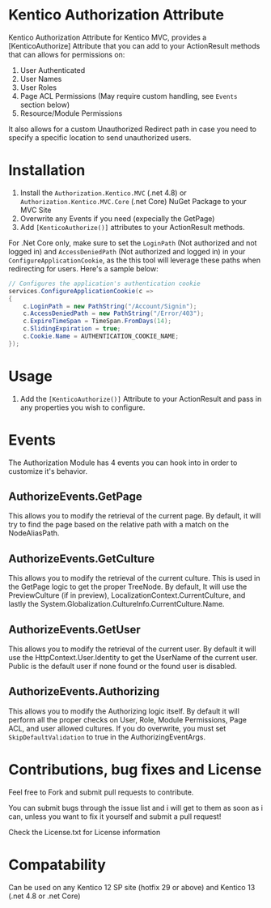 
# Kentico Authorization Attribute
Kentico Authorization Attribute for Kentico MVC, provides a [KenticoAuthorize] Attribute that you can add to your ActionResult methods that can allows for permissions on:

1. User Authenticated
1. User Names
1. User Roles
1. Page ACL Permissions (May require custom handling, see `Events` section below)
1. Resource/Module Permissions

It also allows for a custom Unauthorized Redirect path in case you need to specify a specific location to send unauthorized users.

# Installation
1. Install the `Authorization.Kentico.MVC` (.net 4.8) or `Authorization.Kentico.MVC.Core` (.net Core) NuGet Package to your MVC Site
1. Overwrite any Events if you need (expecially the GetPage)
1. Add `[KenticoAuthorize()]` attributes to your ActionResult methods.

For .Net Core only, make sure to set the `LoginPath` (Not authorized and not logged in) and `AccessDeniedPath` (Not authorized and logged in)  in your `ConfigureApplicationCookie`, as the this tool will leverage these paths when redirecting for users.  Here's a sample below:

``` csharp
// Configures the application's authentication cookie
services.ConfigureApplicationCookie(c =>
{
    c.LoginPath = new PathString("/Account/Signin");
    c.AccessDeniedPath = new PathString("/Error/403");
    c.ExpireTimeSpan = TimeSpan.FromDays(14);
    c.SlidingExpiration = true;
    c.Cookie.Name = AUTHENTICATION_COOKIE_NAME;
});
```

# Usage
1. Add the `[KenticoAuthorize()]` Attribute to your ActionResult and pass in any properties you wish to configure.

# Events
The Authorization Module has 4 events you can hook into in order to customize it's behavior. 

## AuthorizeEvents.GetPage
This allows you to modify the retrieval of the current page.  By default, it will try to find the page based on the relative path with a match on the NodeAliasPath.

## AuthorizeEvents.GetCulture
This allows you to modify the retrieval of the current culture.  This is used in the GetPage logic to get the proper TreeNode.  By default, It will use the PreviewCulture (if in preview), LocalizationContext.CurrentCulture, and lastly the System.Globalization.CultureInfo.CurrentCulture.Name.

## AuthorizeEvents.GetUser
This allows you to modify the retrieval of the current user.  By default it will use the HttpContext.User.Identity to get the UserName of the current user.  Public is the default user if none found or the found user is disabled.

## AuthorizeEvents.Authorizing
This allows you to modify the Authorizing logic itself.  By default it will perform all the proper checks on User, Role, Module Permissions, Page ACL, and user allowed cultures.  If you do overwrite, you must set `SkipDefaultValidation` to true in the AuthorizingEventArgs.

# Contributions, bug fixes and License
Feel free to Fork and submit pull requests to contribute.

You can submit bugs through the issue list and i will get to them as soon as i can, unless you want to fix it yourself and submit a pull request!

Check the License.txt for License information

# Compatability
Can be used on any Kentico 12 SP site (hotfix 29 or above) and Kentico 13 (.net 4.8 or .net Core)
